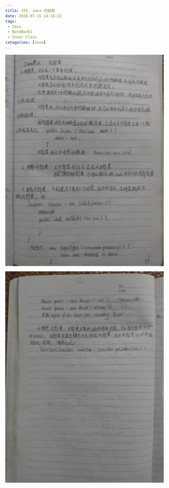 ```yaml
---
title: 155. Java 内部类
date: 2016-07-15 14:16:22
tags:
 - Java
 - NoteBook1
 - Inner Class
categories: [Java]
---
```



![](https://github.com/devallever/DataProject/blob/master/data/notebook1img/155-java-inner-class.jpg?raw=true)

![](https://github.com/devallever/DataProject/blob/master/data/notebook1img/156-java-inner-class.jpg?raw=true)